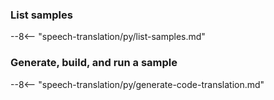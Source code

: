 ### List samples

--8<-- "speech-translation/py/list-samples.md"

### Generate, build, and run a sample

--8<-- "speech-translation/py/generate-code-translation.md"
